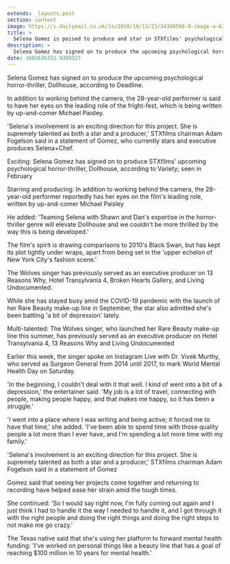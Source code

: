 ```yaml
--- 
extends: _layouts.post 
section: content 
image: https://i.dailymail.co.uk/1s/2020/10/13/23/34360566-0-image-a-62_1602629445348.jpg 
title: > 
  Selena Gomez is poised to produce and star in STXfilms' psychological horror-thriller Dollhouse 
description: > 
  Selena Gomez has signed on to produce the upcoming psychological horror-thriller, Dollhouse, according to Deadline.She is supremely talented as both a star and a producer,' STXfilms chairman Adam Fogelson said in a statement of Gomez, who currently stars and executive produces Selena+Chef.The Wolves singer has previously served as an executive producer on 13 Reasons Why, Hotel Transylvania 4, Broken Hearts Gallery, and Living Undocumented.'I went into a place where I was writing and being active; it forced me to have that time,' she added.She is supremely talented as both a star and a producer,' STXfilms chairman Adam Fogelson said in a statement of GomezGomez said that seeing her projects come together and returning to recording have helped ease her strain amid the tough times. 
date: 1602636352.9389327 
--- 
```

Selena Gomez has signed on to produce the upcoming psychological horror-thriller, Dollhouse, according to Deadline.

In addition to working behind the camera, the 28-year-old performer is said to have her eyes on the leading role of the fright-fest, which is being written by up-and-comer Michael Paisley.

'Selena's involvement is an exciting direction for this project. She is supremely talented as both a star and a producer,' STXfilms chairman Adam Fogelson said in a statement of Gomez, who currently stars and executive produces Selena+Chef.

Exciting: Selena Gomez has signed on to produce STXfilms' upcoming psychological horror-thriller, Dollhouse, according to Variety; seen in February

Starring and producing: In addition to working behind the camera, the 28-year-old performer reportedly has her eyes on the film's leading role, written by up-and-comer Michael Paisley

He added: 'Teaming Selena with Shawn and Dan's expertise in the horror-thriller genre will elevate Dollhouse and we couldn't be more thrilled by the way this is being developed.'

The film's spirit is drawing comparisons to 2010's Black Swan, but has kept its plot tightly under wraps, apart from being set in the 'upper echelon of New York City's fashion scene.'

The Wolves singer has previously served as an executive producer on 13 Reasons Why, Hotel Transylvania 4, Broken Hearts Gallery, and Living Undocumented.

While she has stayed busy amid the COVID-19 pandemic with the launch of her Rare Beauty make-up line in September, the star also admitted she's been battling 'a bit of depression' lately.

Multi-talented: The Wolves singer, who launched her Rare Beauty make-up line this summer, has previously served as an executive producer on Hotel Transylvania 4, 13 Reasons Why and Living Undocumented

Earlier this week, the singer spoke on Instagram Live with Dr. Vivek Murthy, who served as Surgeon General from 2014 until 2017, to mark World Mental Health Day on Saturday.

'In the beginning, I couldn't deal with it that well. I kind of went into a bit of a depression,' the entertainer said. 'My job is a lot of travel, connecting with people, making people happy, and that makes me happy, so it has been a struggle.'

'I went into a place where I was writing and being active; it forced me to have that time,' she added. 'I've been able to spend time with those quality people a lot more than I ever have, and I'm spending a lot more time with my family.'

'Selena's involvement is an exciting direction for this project. She is supremely talented as both a star and a producer,' STXfilms chairman Adam Fogelson said in a statement of Gomez

Gomez said that seeing her projects come together and returning to recording have helped ease her strain amid the tough times.

She continued: 'So I would say right now, I'm fully coming out again and I just think I had to handle it the way I needed to handle it, and I got through it with the right people and doing the right things and doing the right steps to not make me go crazy.'

The Texas native said that she's using her platform to forward mental health funding: 'I've worked on personal things like a beauty line that has a goal of reaching $100 million in 10 years for mental health.'